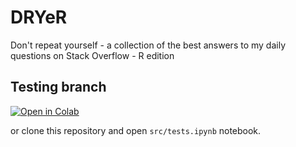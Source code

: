 # DRYeR
Don't repeat yourself - a collection of the best answers to my daily questions
on Stack Overflow - R edition

## Testing branch
[![Open in Colab](https://colab.research.google.com/assets/colab-badge.svg)](https://colab.research.google.com/github/mateuszrezler/DRYeR/blob/tests/src/tests.ipynb)

or clone this repository and open `src/tests.ipynb` notebook.

